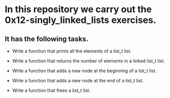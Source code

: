 # In this repository we carry out the 0x12-singly_linked_lists exercises.

## It has the following tasks.

- Write a function that prints all the elements of a list_t list.

- Write a function that returns the number of elements in a linked list_t list.

- Write a function that adds a new node at the beginning of a list_t list.

- Write a function that adds a new node at the end of a list_t list.

- Write a function that frees a list_t list.
